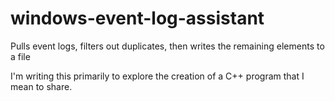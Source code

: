 # windows-event-log-assistant
Pulls event logs, filters out duplicates, then writes the remaining elements to a file

I'm writing this primarily to explore the creation of a C++ program that I mean to share.